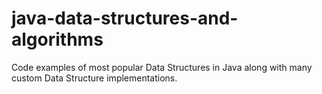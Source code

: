 # java-data-structures-and-algorithms

Code examples of most popular Data Structures in Java along with many custom Data Structure implementations.

